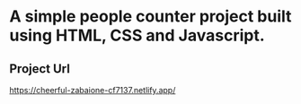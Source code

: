 # A simple people counter project built using HTML, CSS and Javascript.

## Project Url

https://cheerful-zabaione-cf7137.netlify.app/

